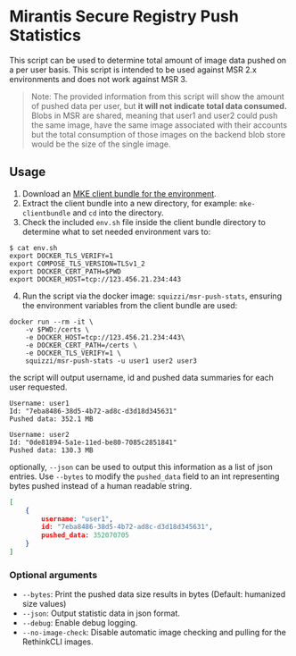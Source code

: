 # Mirantis Secure Registry Push Statistics
This script can be used to determine total amount of image data pushed on a
per user basis.  This script is intended to be used against MSR 2.x environments
and does not work against MSR 3.

> Note: The provided information from this script will show the amount of pushed
> data per user, but **it will not indicate total data consumed.**  Blobs in MSR
> are shared, meaning that user1 and user2 could push the same image, have the
> same image associated with their accounts but the total consumption of those
> images on the backend blob store would be the size of the single image.

## Usage
1. Download an [MKE client bundle for the environment](https://docs.mirantis.com/mke/3.6/ops/access-cluster/client-bundle/download-client-bundle.html).
2. Extract the client bundle into a new directory, for example: `mke-clientbundle` and `cd` into the directory.
3. Check the included `env.sh` file inside the client bundle directory to
determine what to set needed environment vars to:

```
$ cat env.sh
export DOCKER_TLS_VERIFY=1
export COMPOSE_TLS_VERSION=TLSv1_2
export DOCKER_CERT_PATH=$PWD
export DOCKER_HOST=tcp://123.456.21.234:443
```

4. Run the script via the docker image: `squizzi/msr-push-stats`, ensuring
the environment variables from the client bundle are used:

```
docker run --rm -it \
    -v $PWD:/certs \
    -e DOCKER_HOST=tcp://123.456.21.234:443\
    -e DOCKER_CERT_PATH=/certs \
    -e DOCKER_TLS_VERIFY=1 \
    squizzi/msr-push-stats -u user1 user2 user3
```

the script will output username, id and pushed data summaries for each user requested.

```
Username: user1
Id: "7eba8486-38d5-4b72-ad8c-d3d18d345631"
Pushed data: 352.1 MB

Username: user2
Id: "0de81894-5a1e-11ed-be80-7085c2851841"
Pushed data: 130.3 MB
```

optionally, `--json` can be used to output this information as a list of json entries.  Use `--bytes` to modify the `pushed_data` field to an int representing bytes pushed instead of a human readable string.

```json
[
    { 
        username: "user1", 
        id: "7eba8486-38d5-4b72-ad8c-d3d18d345631", 
        pushed_data: 352070705 
    }
]
```

### Optional arguments
* `--bytes`: Print the pushed data size results in bytes (Default: humanized size values)
* `--json`: Output statistic data in json format.
* `--debug`: Enable debug logging.
* `--no-image-check`: Disable automatic image checking and pulling for the RethinkCLI images.
